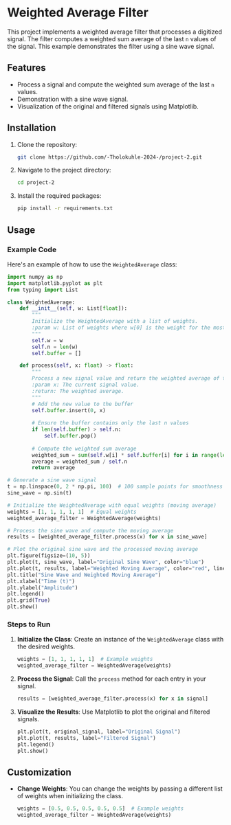 # Weighted Average Filter

This project implements a weighted average filter that processes a digitized signal. The filter computes a weighted sum average of the last `n` values of the signal. This example demonstrates the filter using a sine wave signal.

## Features

- Process a signal and compute the weighted sum average of the last `n` values.
- Demonstration with a sine wave signal.
- Visualization of the original and filtered signals using Matplotlib.

## Installation

1. Clone the repository:
    ```sh
    git clone https://github.com/-Tholokuhle-2024-/project-2.git
    ```
2. Navigate to the project directory:
    ```sh
    cd project-2
    ```
3. Install the required packages:
    ```sh
    pip install -r requirements.txt
    ```

## Usage

### Example Code

Here's an example of how to use the `WeightedAverage` class:

```python
import numpy as np
import matplotlib.pyplot as plt
from typing import List

class WeightedAverage:
    def __init__(self, w: List[float]):
        """
        Initialize the WeightedAverage with a list of weights.
        :param w: List of weights where w[0] is the weight for the most recent value.
        """
        self.w = w
        self.n = len(w)
        self.buffer = []

    def process(self, x: float) -> float:
        """
        Process a new signal value and return the weighted average of the last n values.
        :param x: The current signal value.
        :return: The weighted average.
        """
        # Add the new value to the buffer
        self.buffer.insert(0, x)
        
        # Ensure the buffer contains only the last n values
        if len(self.buffer) > self.n:
            self.buffer.pop()
        
        # Compute the weighted sum average
        weighted_sum = sum(self.w[i] * self.buffer[i] for i in range(len(self.buffer)))
        average = weighted_sum / self.n
        return average

# Generate a sine wave signal
t = np.linspace(0, 2 * np.pi, 100)  # 100 sample points for smoothness
sine_wave = np.sin(t)

# Initialize the WeightedAverage with equal weights (moving average)
weights = [1, 1, 1, 1, 1]  # Equal weights
weighted_average_filter = WeightedAverage(weights)

# Process the sine wave and compute the moving average
results = [weighted_average_filter.process(x) for x in sine_wave]

# Plot the original sine wave and the processed moving average
plt.figure(figsize=(10, 5))
plt.plot(t, sine_wave, label="Original Sine Wave", color="blue")
plt.plot(t, results, label="Weighted Moving Average", color="red", linestyle="--")
plt.title("Sine Wave and Weighted Moving Average")
plt.xlabel("Time (t)")
plt.ylabel("Amplitude")
plt.legend()
plt.grid(True)
plt.show()
```

### Steps to Run

1. **Initialize the Class**: Create an instance of the `WeightedAverage` class with the desired weights.
    ```python
    weights = [1, 1, 1, 1, 1]  # Example weights
    weighted_average_filter = WeightedAverage(weights)
    ```
2. **Process the Signal**: Call the `process` method for each entry in your signal.
    ```python
    results = [weighted_average_filter.process(x) for x in signal]
    ```
3. **Visualize the Results**: Use Matplotlib to plot the original and filtered signals.
    ```python
    plt.plot(t, original_signal, label="Original Signal")
    plt.plot(t, results, label="Filtered Signal")
    plt.legend()
    plt.show()
    ```

## Customization

- **Change Weights**: You can change the weights by passing a different list of weights when initializing the class.
    ```python
    weights = [0.5, 0.5, 0.5, 0.5, 0.5]  # Example weights
    weighted_average_filter = WeightedAverage(weights)
    ```